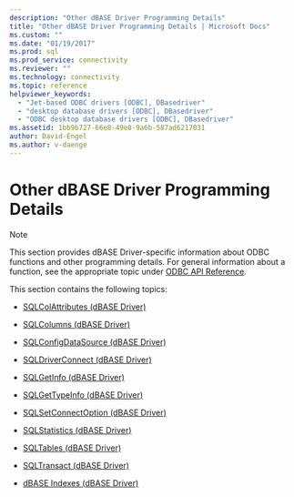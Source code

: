 ```yaml
---
description: "Other dBASE Driver Programming Details"
title: "Other dBASE Driver Programming Details | Microsoft Docs"
ms.custom: ""
ms.date: "01/19/2017"
ms.prod: sql
ms.prod_service: connectivity
ms.reviewer: ""
ms.technology: connectivity
ms.topic: reference
helpviewer_keywords: 
  - "Jet-based ODBC drivers [ODBC], DBasedriver"
  - "desktop database drivers [ODBC], DBasedriver"
  - "ODBC desktop database drivers [ODBC], DBasedriver"
ms.assetid: 1bb9b727-66e8-49e8-9a6b-587ad6217031
author: David-Engel
ms.author: v-daenge
---
```

# Other dBASE Driver Programming Details
> [!NOTE]  
>  This section provides dBASE Driver-specific information about ODBC functions and other programming details. For general information about a function, see the appropriate topic under [ODBC API Reference](../../odbc/reference/syntax/odbc-api-reference.md).  
  
 This section contains the following topics:  
  
-   [SQLColAttributes (dBASE Driver)](../../odbc/microsoft/sqlcolattributes-dbase-driver.md)  
  
-   [SQLColumns (dBASE Driver)](../../odbc/microsoft/sqlcolumns-dbase-driver.md)  
  
-   [SQLConfigDataSource (dBASE Driver)](../../odbc/microsoft/sqlconfigdatasource-dbase-driver.md)  
  
-   [SQLDriverConnect (dBASE Driver)](../../odbc/microsoft/sqldriverconnect-dbase-driver.md)  
  
-   [SQLGetInfo (dBASE Driver)](../../odbc/microsoft/sqlgetinfo-dbase-driver.md)  
  
-   [SQLGetTypeInfo (dBASE Driver)](../../odbc/microsoft/sqlgettypeinfo-dbase-driver.md)  
  
-   [SQLSetConnectOption (dBASE Driver)](../../odbc/microsoft/sqlsetconnectoption-dbase-driver.md)  
  
-   [SQLStatistics (dBASE Driver)](../../odbc/microsoft/sqlstatistics-dbase-driver.md)  
  
-   [SQLTables (dBASE Driver)](../../odbc/microsoft/sqltables-dbase-driver.md)  
  
-   [SQLTransact (dBASE Driver)](../../odbc/microsoft/sqltransact-dbase-driver.md)  
  
-   [dBASE Indexes (dBASE Driver)](../../odbc/microsoft/dbase-indexes.md)
